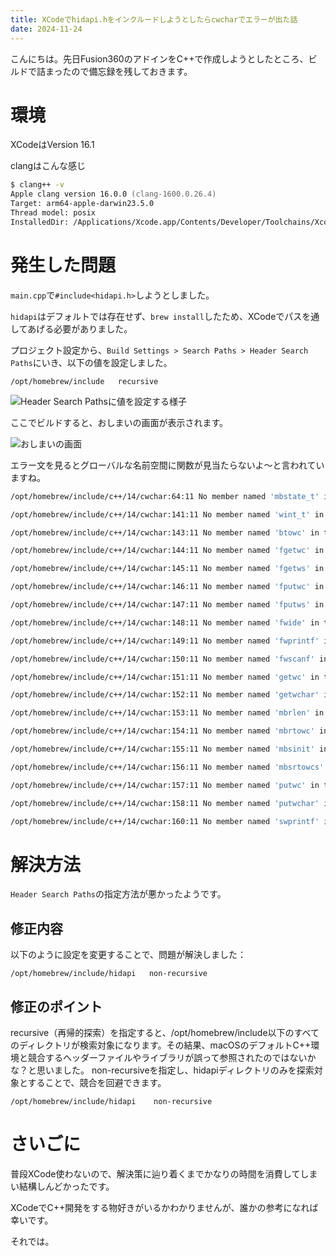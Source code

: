 ```yaml
---
title: XCodeでhidapi.hをインクルードしようとしたらcwcharでエラーが出た話
date: 2024-11-24
---
```


こんにちは。先日Fusion360のアドインをC++で作成しようとしたところ、ビルドで詰まったので備忘録を残しておきます。

# 環境

XCodeはVersion 16.1

clangはこんな感じ

```zsh
$ clang++ -v
Apple clang version 16.0.0 (clang-1600.0.26.4)
Target: arm64-apple-darwin23.5.0
Thread model: posix
InstalledDir: /Applications/Xcode.app/Contents/Developer/Toolchains/XcodeDefault.xctoolchain/usr/bin
```

# 発生した問題

`main.cpp`で`#include<hidapi.h>`しようとしました。

`hidapi`はデフォルトでは存在せず、`brew install`したため、XCodeでパスを通してあげる必要がありました。

プロジェクト設定から、`Build Settings > Search Paths > Header Search Paths`にいき、以下の値を設定しました。

```
/opt/homebrew/include	recursive
```

![Header Search Pathsに値を設定する様子](/blogImage/xcode-include-setting-error-path-setting.webp)

ここでビルドすると、おしまいの画面が表示されます。

![おしまいの画面](/blogImage/xcode-include-setting-error-cwchar-error.webp)

エラー文を見るとグローバルな名前空間に関数が見当たらないよ〜と言われていますね。

```sh
/opt/homebrew/include/c++/14/cwchar:64:11 No member named 'mbstate_t' in the global namespace

/opt/homebrew/include/c++/14/cwchar:141:11 No member named 'wint_t' in the global namespace

/opt/homebrew/include/c++/14/cwchar:143:11 No member named 'btowc' in the global namespace

/opt/homebrew/include/c++/14/cwchar:144:11 No member named 'fgetwc' in the global namespace

/opt/homebrew/include/c++/14/cwchar:145:11 No member named 'fgetws' in the global namespace

/opt/homebrew/include/c++/14/cwchar:146:11 No member named 'fputwc' in the global namespace

/opt/homebrew/include/c++/14/cwchar:147:11 No member named 'fputws' in the global namespace

/opt/homebrew/include/c++/14/cwchar:148:11 No member named 'fwide' in the global namespace

/opt/homebrew/include/c++/14/cwchar:149:11 No member named 'fwprintf' in the global namespace

/opt/homebrew/include/c++/14/cwchar:150:11 No member named 'fwscanf' in the global namespace

/opt/homebrew/include/c++/14/cwchar:151:11 No member named 'getwc' in the global namespace

/opt/homebrew/include/c++/14/cwchar:152:11 No member named 'getwchar' in the global namespace

/opt/homebrew/include/c++/14/cwchar:153:11 No member named 'mbrlen' in the global namespace

/opt/homebrew/include/c++/14/cwchar:154:11 No member named 'mbrtowc' in the global namespace

/opt/homebrew/include/c++/14/cwchar:155:11 No member named 'mbsinit' in the global namespace

/opt/homebrew/include/c++/14/cwchar:156:11 No member named 'mbsrtowcs' in the global namespace

/opt/homebrew/include/c++/14/cwchar:157:11 No member named 'putwc' in the global namespace

/opt/homebrew/include/c++/14/cwchar:158:11 No member named 'putwchar' in the global namespace

/opt/homebrew/include/c++/14/cwchar:160:11 No member named 'swprintf' in the global namespace

```

# 解決方法

`Header Search Paths`の指定方法が悪かったようです。

## 修正内容

以下のように設定を変更することで、問題が解決しました：

```
/opt/homebrew/include/hidapi   non-recursive
```

## 修正のポイント

recursive（再帰的探索）を指定すると、/opt/homebrew/include以下のすべてのディレクトリが検索対象になります。その結果、macOSのデフォルトC++環境と競合するヘッダーファイルやライブラリが誤って参照されたのではないかな？と思いました。
non-recursiveを指定し、hidapiディレクトリのみを探索対象とすることで、競合を回避できます。

```
/opt/homebrew/include/hidapi	non-recursive
```

# さいごに

普段XCode使わないので、解決策に辿り着くまでかなりの時間を消費してしまい結構しんどかったです。

XCodeでC++開発をする物好きがいるかわかりませんが、誰かの参考になれば幸いです。

それでは。
